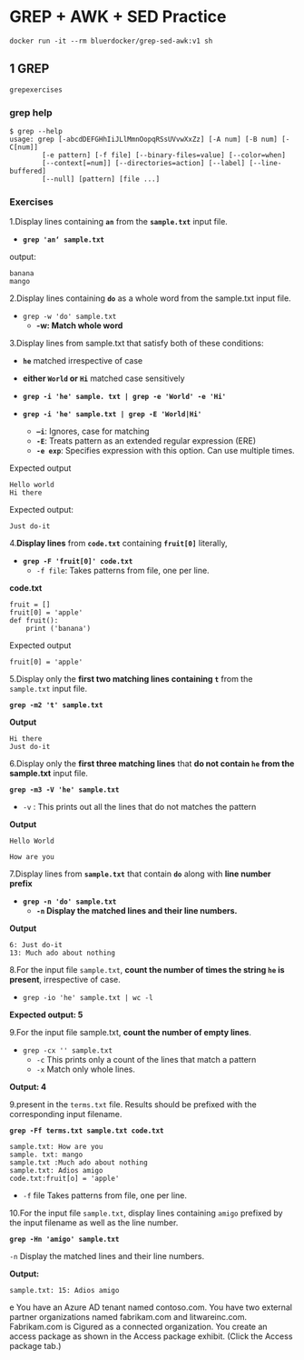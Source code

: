 # GREP + AWK + SED Practice

```
docker run -it --rm bluerdocker/grep-sed-awk:v1 sh
```

## 1 GREP

```
grepexercises
```

### grep help

```
$ grep --help
usage: grep [-abcdDEFGHhIiJLlMmnOopqRSsUVvwXxZz] [-A num] [-B num] [-C[num]]
        [-e pattern] [-f file] [--binary-files=value] [--color=when]
        [--context[=num]] [--directories=action] [--label] [--line-buffered]
        [--null] [pattern] [file ...]
```

### Exercises

1.Display lines containing **`an`** from the **`sample.txt`** input file.

* **`grep 'an‘ sample.txt`**

output:

```
banana
mango
```

2.Display lines containing **`do`** as a whole word from the sample.txt input file.

* `grep -w 'do' sample.txt`
	* **-w: Match whole word**
	

3.Display lines from sample.txt that satisfy both of these conditions:

* **`he`** matched irrespective of case
* **either `World` or `Hi`** matched case sensitively 

* **`grep -i 'he' sample. txt | grep -e 'World' -e 'Hi'`**
* **`grep -i 'he' sample.txt | grep -E 'World|Hi'`**
	* **`–i`**: Ignores, case for matching
	* **`-E`**: Treats pattern as an extended regular expression (ERE)
	* **`-e exp`**: Specifies expression with this option. Can use multiple times.

Expected output

```
Hello world
Hi there
```

Expected output:

`Just do-it`

4.**Display lines** from **`code.txt`** containing **`fruit[0]`** literally,

* **`grep -F 'fruit[0]' code.txt`**
	* `-f file`: Takes patterns from file, one per line.

**code.txt**

```
fruit = []
fruit[0] = 'apple'
def fruit():
	print ('banana')
```

Expected output

```
fruit[0] = 'apple'
```

5.Display only the **first two matching lines** **containing `t`** from the `sample.txt` input file.


**`grep -m2 't' sample.txt`**

**Output**

```
Hi there
Just do-it
```

6.Display only the **first three matching lines** that **do not contain `he` from the sample.txt** input
file.

**`grep -m3 -V 'he' sample.txt`**

* `-v` : This prints out all the lines that do not matches the pattern

**Output**

```
Hello World

How are you
```

7.Display lines from **`sample.txt`** that contain **`do`** along with **line number prefix**

* **`grep -n 'do' sample.txt`**
	* **`-n` Display the matched lines and their line numbers.**

**Output**

```
6: Just do-it
13: Much ado about nothing
```

8.For the input file `sample.txt`, **count the number of times the string `he` is present**, irrespective of case.

* `grep -io 'he' sample.txt | wc -l`

**Expected output: 5**


9.For the input file sample.txt, **count the number of empty lines**.

* `grep -cx '' sample.txt`
	* `-c` This prints only a count of the lines that match a pattern
	* `-x`	Match only whole lines.
 
**Output: 4**


9.present in the `terms.txt` file. Results should be prefixed with the corresponding input filename.

**`grep -Ff terms.txt sample.txt code.txt`**


```
sample.txt: How are you
sample. txt: mango
sample.txt :Much ado about nothing
sample.txt: Adios amigo
code.txt:fruit[o] = 'apple'
```

* `-f` file Takes patterns from file, one per line.

10.For the input file `sample.txt`, display lines containing `amigo` prefixed by the input filename as well as the line number.

**`grep -Hn 'amigo' sample.txt`**

`-n` Display the matched lines and their line numbers.

**Output:**

```
sample.txt: 15: Adios amigo
```

e You have an Azure AD tenant named contoso.com.
You have two external partner organizations named fabrikam.com and litwareinc.com. Fabrikam.com is Cigured as a connected organization.
You create an access package as shown in the Access package exhibit. (Click the Access package tab.)
